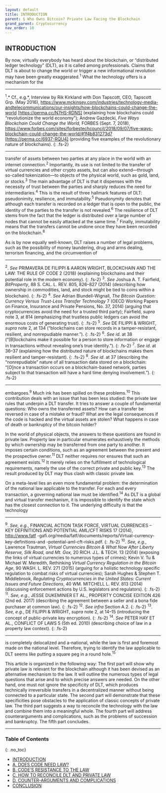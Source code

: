 ```yaml
---
layout: default
title: INTRODUCTION 
parent: § Who Owns Bitcoin? Private Law Facing the Blockchain 
grand_parent: Cryptocurrency 
nav_order: 10 
---
```

<style>
.dont-break-out {
  /* These are technically the same, but use both */
  overflow-wrap: break-word;
  word-wrap: break-word;

  -ms-word-break: break-all;
  /* This is the dangerous one in WebKit, as it breaks things wherever */
  word-break: break-all;
  /* Instead use this non-standard one: */
  word-break: break-word;
}

.youtube-container {
    position: relative;
    width: 100%;
    height: 0;
    padding-bottom: 56.25%;
}
.youtube-video {
    position: absolute;
    top: 0;
    left: 0;
    width: 100%;
    height: 100%;
}

</style>

<div class="dont-break-out" markdown="1">

## INTRODUCTION 
By now, virtually everybody has heard about the blockchain, or “distributed ledger technology” (DLT), as it is called among professionals. Claims that DLT is about to change the world or trigger a new informational revolution may have been greatly exaggerated.<sup>1</sup> What the technology offers is a mechanism for the

***
<sup>1</sup>.* Cf., e.g.*, Interview by Rik Kirkland with Don Tapscott, CEO, Tapscott Grp. (May 2016), https://www.mckinsey.com/industries/technology-media-andtelecommunications/our-insights/how-blockchains-could-change-the-world [https://perma.cc/N7HS-RDNS] (explaining how blockchains could “revolutionize the world economy”); Andrew Gazdecki, *Five Ways Blockchain Could Change the World,* FORBES (Sept. 7, 2018), https://www.forbes.com/sites/forbestechcouncil/2018/09/07/five-ways-blockchain-could-change-the-world/#1f4b831273d7 [https://perma.cc/6937-RQU4] (providing five examples of the revolutionary nature of blockchains). 
{: .fs-2}
***

transfer of assets between two parties at any place in the world with an internet connection.<sup>2</sup> Importantly, its use is not limited to the transfer of virtual currencies and other crypto assets, but can also extend—through so-called tokenization—to objects of the physical world, such as gold, land, or stocks.<sup>3</sup> The main advantage of DLT is that it dispenses with the necessity of trust between the parties and sharply reduces the need for intermediaries.<sup>4</sup> This is the result of three hallmark features of DLT: pseudonimity, resilience, and immutability.<sup>5</sup> Pseudonymity denotes that although each transfer is recorded on a ledger that is open to the public, the identity of the parties to the transfer is not revealed.<sup>6</sup> The resilience of DLT stems from the fact that the ledger is distributed over a large number of nodes that cannot be easily attacked at the same time.<sup>7</sup> Finally, immutability means that the transfers cannot be undone once they have been recorded on the blockchain.<sup>8</sup>

As is by now equally well-known, DLT raises a number of legal problems, such as the possibility of money laundering, drug and arms dealing, terrorism financing, and the circumvention of

***
<sup>2</sup>. *See* PRIMAVERA DE FILIPPI & AARON WRIGHT, BLOCKCHAIN AND THE LAW: THE RULE OF CODE 2 (2018) (explaining blockchains and their potential role in the modern economy). 
{: .fs-2}
<sup>3</sup>. *See* Joshua A. T. Fairfield, *BitProperty*, 88 S. CAL. L. REV. 805, 826–827 (2014) (describing how ownership in commodities, land, and stock might be tied to coins within a blockchain). 
{: .fs-2}
<sup>4</sup>. *See* Adrian Blundell-Wignall, *The Bitcoin Question: Currency Versus Trust-Less Transfer Technology* 7 (OECD Working Papers on Finance, Insurance and Private Pensions, No. 37, 2014) (arguing that cryptocurrencies avoid the need for a trusted third party); Fairfield, *supra* note 3, at 814 (emphasizing that trustless public ledgers can avoid the enormous costs of generating trust). 
{: .fs-2}
<sup>5</sup>. *See* DE FILIPPI & WRIGHT, *supra* note 2, at 134 (“blockchains can store records in a tamper-resistant, resilient, and nonrepudiable manner.”). 
{: .fs-2}
<sup>6</sup>. *See id*. at 38 (“[B]lockchains make it possible for a person to store information or engage in transactions without revealing one’s true identity.”). 
{: .fs-2}
<sup>7</sup>. *See id*. at 36–37 (explaining how the distributed nature of blockchains makes them resilient and tamper-resistant). 
{: .fs-2}
<sup>8</sup>. *See id*. at 37 (describing the “nonrepudiable” nature of all transaction data stored on a blockchain: “[O]nce a transaction occurs on a blockchain-based network, parties subject to that transaction will have a hard time denying involvement.”).
{: .fs-2}
***

embargoes.<sup>9</sup> Much ink has been spilled on these problems.<sup>10</sup> This contribution deals with an issue that has been less studied: the private law rules that underpin a DLT transfer. It tries to answer a couple of fundamental questions: Who owns the transferred assets? How can a transfer be reversed in case of a mistake or fraud? What are the legal consequences if the code is hacked and the virtual assets are stolen? What happens in case of death or bankruptcy of the bitcoin holder? 

In the world of physical objects, the answers to these questions are found in private law. Property law in particular enumerates exhaustively the methods by which ownership may be transferred from one party to another. It imposes certain conditions, such as an agreement between the present and the prospective owner.<sup>11</sup> DLT neither requires nor ensures that such an agreement exists.<sup>12</sup> It merely relies on the fulfillment of technological requirements, namely the use of the correct private and public key.<sup>13</sup> The result produced by DLT may thus clash with classic private law. 

On a meta-level lies an even more fundamental problem: the determination of the national law applicable to the transfer. For each and every transaction, a governing national law must be identified.<sup>14</sup> As DLT is a global and virtual transfer mechanism, it is impossible to identify the state which has the closest connection to it. The underlying difficulty is that the technology

***
<sup>9</sup>. *See, e.g*., FINANCIAL ACTION TASK FORCE, VIRTUAL CURRENCIES – KEY DEFINITIONS AND POTENTIAL AML/CFT RISKS 17 (2014), http://www.fatf -gafi.org/media/fatf/documents/reports/Virtual-currency-key-definitions-and -potential-aml-cft-risks.pdf. 
{: .fs-2}
<sup>10</sup>. *See, e.g.*, Lawrence Trautman, *Virtual Currencies Bitcoin & What Now After Liberty Reserve, Silk Road, and Mt. Gox,* 20 RICH. J.L. & TECH. 13 (2014) (exposing the links of virtual currencies to numerous types of crimes); Kevin V. Tu & Michael W. Meredith, Rethinking *Virtual Currency Regulation in the Bitcoin Age*, 90 WASH. L. REV. 271 (2015) (arguing for a holistic technology specific regulation to combat risks of virtual currencies); Sarah Hughes & Stephen T. Middlebrook, *Regulating Cryptocurrencies in the United States: Current Issues and Future Directions*, 40 WM. MITCHELL L. REV. 813 (2014) (discussing enforcement actions by U.S. legislators and regulators). 
{: .fs-2}
<sup>11</sup>. *See, e.g.*, JESSE DUKEMINIER ET AL., PROPERTY CONCISE EDITION 426 (2nd ed. 2017) (describing the agreement between a seller and a bona fide purchaser at common law). 
{: .fs-2}
<sup>12</sup>. *See infra* Section A.2. 
{: .fs-2}
<sup>13</sup>. *See, e.g.*, DE FILIPPI & WRIGHT, *supra* note 2, at 14–15 (introducing the concept of public-private key encryption). 
{: .fs-2}
<sup>14</sup>. *See* PETER HAY ET AL., CONFLICT OF LAWS 5 (5th ed. 2010) (describing choice of law in a property law context).
{: .fs-2}
***

is completely delocalized and a-national, while the law is first and foremost made on the national level. Therefore, trying to identify the law applicable to DLT seems like putting a square peg in a round hole.<sup>15</sup>

This article is organized in the following way: The first part will show why private law is relevant for the blockchain although it has been devised as an alternative mechanism to the law. It will outline the numerous types of legal questions that arise and to which precise answers are needed. On the other hand, one must not ignore the specificity of DLT, which produces technically irreversible transfers in a decentralized manner without being connected to a particular state. The second part will demonstrate that these specificities pose obstacles to the application of classic concepts of private law. The third part suggests a way to reconcile the technology with the law and combine them into a meaningful whole. The fourth part will address counterarguments and complications, such as the problems of succession and bankruptcy. The fifth part concludes.

***

### Table of Contents
{: .no_toc}
<ul><li> <a href="/docs/cryptocurrency/who-owns-bitcoin-private-law-facing-the-blockchain-1/">INTRODUCTION</a></li><li> <a href="/docs/cryptocurrency/who-owns-bitcoin-private-law-facing-the-blockchain-2/">A. DOES CODE NEED LAW?</a></li><li> <a href="/docs/cryptocurrency/who-owns-bitcoin-private-law-facing-the-blockchain-3/">B. CODE’S RESISTANCE TO THE LAW</a></li><li> <a href="/docs/cryptocurrency/who-owns-bitcoin-private-law-facing-the-blockchain-4/">C. HOW TO RECONCILE DLT AND PRIVATE LAW</a></li><li> <a href="/docs/cryptocurrency/who-owns-bitcoin-private-law-facing-the-blockchain-5/">D. COUNTER-ARGUMENTS AND COMPLICATIONS</a></li><li> <a href="/docs/cryptocurrency/who-owns-bitcoin-private-law-facing-the-blockchain-6/">CONCLUSION</a></li></ul>


</div>
